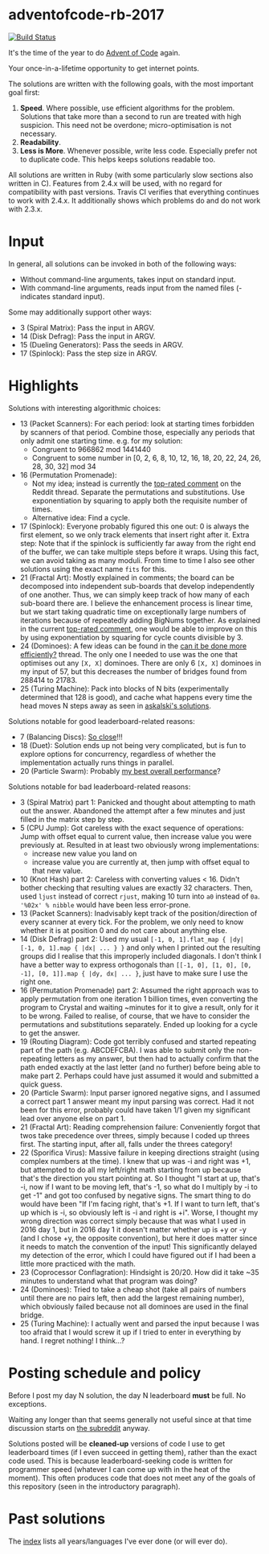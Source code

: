 # adventofcode-rb-2017

[![Build Status](https://travis-ci.org/petertseng/adventofcode-rb-2017.svg?branch=master)](https://travis-ci.org/petertseng/adventofcode-rb-2017)

It's the time of the year to do [Advent of Code](http://adventofcode.com) again.

Your once-in-a-lifetime opportunity to get internet points.

The solutions are written with the following goals, with the most important goal first:

1. **Speed**.
   Where possible, use efficient algorithms for the problem.
   Solutions that take more than a second to run are treated with high suspicion.
   This need not be overdone; micro-optimisation is not necessary.
2. **Readability**.
3. **Less is More**.
   Whenever possible, write less code.
   Especially prefer not to duplicate code.
   This helps keeps solutions readable too.

All solutions are written in Ruby (with some particularly slow sections also written in C).
Features from 2.4.x will be used, with no regard for compatibility with past versions.
Travis CI verifies that everything continues to work with 2.4.x.
It additionally shows which problems do and do not work with 2.3.x.

# Input

In general, all solutions can be invoked in both of the following ways:

* Without command-line arguments, takes input on standard input.
* With command-line arguments, reads input from the named files (- indicates standard input).

Some may additionally support other ways:

* 3 (Spiral Matrix): Pass the input in ARGV.
* 14 (Disk Defrag): Pass the input in ARGV.
* 15 (Dueling Generators): Pass the seeds in ARGV.
* 17 (Spinlock): Pass the step size in ARGV.

# Highlights

Solutions with interesting algorithmic choices:

* 13 (Packet Scanners):
  For each period: look at starting times forbidden by scanners of that period.
  Combine those, especially any periods that only admit one starting time.
  e.g. for my solution:
  * Congruent to 966862 mod 1441440
  * Congruent to some number in [0, 2, 6, 8, 10, 12, 16, 18, 20, 22, 24, 26, 28, 30, 32] mod 34
* 16 (Permutation Promenade):
  * Not my idea; instead is currently the [top-rated comment](https://www.reddit.com/r/adventofcode/comments/7k572l/2017_day_16_solutions/drbqb27/) on the Reddit thread.
    Separate the permutations and substitutions.
    Use exponentiation by squaring to apply both the requisite number of times.
  * Alternative idea: Find a cycle.
* 17 (Spinlock):
  Everyone probably figured this one out: 0 is always the first element, so we only track elements that insert right after it.
  Extra step: Note that if the spinlock is sufficiently far away from the right end of the buffer, we can take multiple steps before it wraps.
  Using this fact, we can avoid taking as many moduli.
  From time to time I also see other solutions using the exact name `fits` for this.
* 21 (Fractal Art):
  Mostly explained in comments; the board can be decomposed into independent sub-boards that develop independently of one another.
  Thus, we can simply keep track of how many of each sub-board there are.
  I believe the enhancement process is linear time, but we start taking quadratic time on exceptionally large numbers of iterations because of repeatedly adding BigNums together.
  As explained in the current [top-rated comment](https://www.reddit.com/r/adventofcode/comments/7l78eb/2017_day_21_solutions/drks1g2/), one would be able to improve on this by using exponentiation by squaring for cycle counts divisible by 3.
* 24 (Dominoes):
  A few ideas can be found in the [can it be done more efficiently?](https://www.reddit.com/r/adventofcode/comments/7lunzu/2017_day_24_so_can_it_be_done_more_efficiently/) thread.
  The only one I needed to use was the one that optimises out any `[X, X]` dominoes.
  There are only 6 `[X, X]` dominoes in my input of 57, but this decreases the number of bridges found from 288414 to 21783.
* 25 (Turing Machine):
  Pack into blocks of N bits (experimentally determined that 128 is good), and cache what happens every time the head moves N steps away as seen in [askalski's solutions](https://www.reddit.com/r/adventofcode/comments/7q6s80/2017_optimized_solutions_in_c_195_ms_total/).

Solutions notable for good leaderboard-related reasons:

* 7 (Balancing Discs):
  [So close](http://adventofcode.com/2017/leaderboard/day/7)!!!
* 18 (Duet):
  Solution ends up not being very complicated, but is fun to explore options for concurrency, regardless of whether the implementation actually runs things in parallel.
* 20 (Particle Swarm):
  Probably [my best overall performance](http://adventofcode.com/2017/leaderboard/day/20)?

Solutions notable for bad leaderboard-related reasons:

* 3 (Spiral Matrix) part 1:
  Panicked and thought about attempting to math out the answer. Abandoned the attempt after a few minutes and just filled in the matrix step by step.
* 5 (CPU Jump):
  Got careless with the exact sequence of operations: Jump with offset equal to current value, then increase value you were previously at.
  Resulted in at least two obviously wrong implementations:
  * increase new value you land on
  * increase value you are currently at, then jump with offset equal to that new value.
* 10 (Knot Hash) part 2:
  Careless with converting values < 16.
  Didn't bother checking that resulting values are exactly 32 characters.
  Then, used `ljust` instead of correct `rjust`, making 10 turn into `a0` instead of `0a`.
  `'%02x' % nibble` would have been less error-prone.
* 13 (Packet Scanners):
  Inadvisably kept track of the position/direction of every scanner at every tick.
  For the problem, we only need to know whether it is at position 0 and do not care about anything else.
* 14 (Disk Defrag) part 2:
  Used my usual `[-1, 0, 1].flat_map { |dy| [-1, 0, 1].map { |dx| ... } }` and only when I printed out the resulting groups did I realise that this improperly included diagonals.
  I don't think I have a better way to express orthogonals than `[[-1, 0], [1, 0], [0, -1], [0, 1]].map { |dy, dx| ... }`, just have to make sure I use the right one.
* 16 (Permutation Promenade) part 2:
  Assumed the right approach was to apply permutation from one iteration 1 billion times, even converting the program to Crystal and waiting ~minutes for it to give a result, only for it to be wrong.
  Failed to realise, of course, that we have to consider the permutations and substitutions separately.
  Ended up looking for a cycle to get the answer.
* 19 (Routing Diagram):
  Code got terribly confused and started repeating part of the path (e.g. ABCDEFCBA).
  I was able to submit only the non-repeating letters as my answer, but then had to actually confirm that the path ended exactly at the last letter (and no further) before being able to make part 2.
  Perhaps could have just assumed it would and submitted a quick guess.
* 20 (Particle Swarm):
  Input parser ignored negative signs, and I assumed a correct part 1 answer meant my input parsing was correct.
  Had it not been for this error, probably could have taken 1/1 given my significant lead over anyone else on part 1.
* 21 (Fractal Art):
  Reading comprehension failure: Conveniently forgot that twos take precedence over threes, simply because I coded up threes first.
  The starting input, after all, falls under the threes category!
* 22 (Sporifica Virus):
  Massive failure in keeping directions straight (using complex numbers at the time).
  I knew that up was -i and right was +1, but attempted to do all my left/right math starting from up because that's the direction you start pointing at.
  So I thought "I start at up, that's -i, now if I want to be moving left, that's -1, so what do I multiply by -i to get -1" and got too confused by negative signs.
  The smart thing to do would have been "If I'm facing right, that's +1. If I want to turn left, that's up which is -i, so obviously left is -i and right is +i".
  Worse, I thought my wrong direction was correct simply because that was what I used in 2016 day 1, but in 2016 day 1 it doesn't matter whether up is +y or -y (and I chose +y, the opposite convention), but here it does matter since it needs to match the convention of the input!
  This significantly delayed my detection of the error, which I could have figured out if I had been a little more practiced with the math.
* 23 (Coprocessor Conflagration):
  Hindsight is 20/20.
  How did it take ~35 minutes to understand what that program was doing?
* 24 (Dominoes):
  Tried to take a cheap shot (take all pairs of numbers until there are no pairs left, then add the largest remaining number), which obviously failed because not all dominoes are used in the final bridge.
* 25 (Turing Machine):
  I actually went and parsed the input because I was too afraid that I would screw it up if I tried to enter in everything by hand.
  I regret nothing!
  I think...?

# Posting schedule and policy

Before I post my day N solution, the day N leaderboard **must** be full.
No exceptions.

Waiting any longer than that seems generally not useful since at that time discussion starts on [the subreddit](https://www.reddit.com/r/adventofcode) anyway.

Solutions posted will be **cleaned-up** versions of code I use to get leaderboard times (if I even succeed in getting them), rather than the exact code used.
This is because leaderboard-seeking code is written for programmer speed (whatever I can come up with in the heat of the moment).
This often produces code that does not meet any of the goals of this repository (seen in the introductory paragraph).

# Past solutions

The [index](https://github.com/petertseng/adventofcode-common/blob/master/index.md) lists all years/languages I've ever done (or will ever do).
